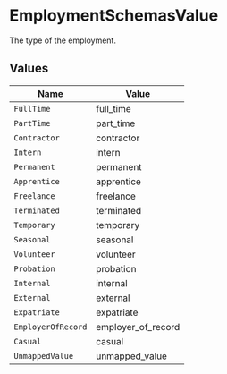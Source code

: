 # EmploymentSchemasValue

The type of the employment.


## Values

| Name               | Value              |
| ------------------ | ------------------ |
| `FullTime`         | full_time          |
| `PartTime`         | part_time          |
| `Contractor`       | contractor         |
| `Intern`           | intern             |
| `Permanent`        | permanent          |
| `Apprentice`       | apprentice         |
| `Freelance`        | freelance          |
| `Terminated`       | terminated         |
| `Temporary`        | temporary          |
| `Seasonal`         | seasonal           |
| `Volunteer`        | volunteer          |
| `Probation`        | probation          |
| `Internal`         | internal           |
| `External`         | external           |
| `Expatriate`       | expatriate         |
| `EmployerOfRecord` | employer_of_record |
| `Casual`           | casual             |
| `UnmappedValue`    | unmapped_value     |
